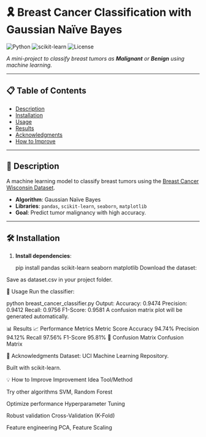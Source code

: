 # 🎗️ Breast Cancer Classification with Gaussian Naïve Bayes  
![Python](https://img.shields.io/badge/Python-3.8%2B-blue) ![scikit-learn](https://img.shields.io/badge/scikit--learn-1.2.2-green) ![License](https://img.shields.io/badge/License-MIT-orange)  

*A mini-project to classify breast tumors as **Malignant** or **Benign** using machine learning.*  

---

## 📋 Table of Contents  
- [Description](#-description)  
- [Installation](#-installation)  
- [Usage](#-usage)  
- [Results](#-results)  
- [Acknowledgments](#-acknowledgments)  
- [How to Improve](#-how-to-improve)  

---

## 🧐 Description  
A machine learning model to classify breast tumors using the [Breast Cancer Wisconsin Dataset](https://archive.ics.uci.edu/ml/datasets/Breast+Cancer+Wisconsin+(Diagnostic)).  
- **Algorithm**: Gaussian Naïve Bayes  
- **Libraries**: `pandas`, `scikit-learn`, `seaborn`, `matplotlib`  
- **Goal**: Predict tumor malignancy with high accuracy.  

---

## 🛠️ Installation  
1. **Install dependencies**:  

   pip install pandas scikit-learn seaborn matplotlib
Download the dataset:

Save as dataset.csv in your project folder.

🚀 Usage
Run the classifier:

python breast_cancer_classifier.py
Output:
Accuracy: 0.9474
Precision: 0.9412
Recall: 0.9756
F1-Score: 0.9581
A confusion matrix plot will be generated automatically.

📊 Results
📈 Performance Metrics
Metric	Score
Accuracy	94.74%
Precision	94.12%
Recall	97.56%
F1-Score	95.81%
🧮 Confusion Matrix
Confusion Matrix

🙌 Acknowledgments
Dataset: UCI Machine Learning Repository.

Built with scikit-learn.

💡 How to Improve
Improvement Idea	Tool/Method

Try other algorithms	SVM, Random Forest

Optimize performance	Hyperparameter Tuning

Robust validation	Cross-Validation (K-Fold)

Feature engineering	PCA, Feature Scaling
